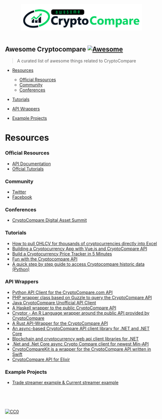 <p align="center">
  <br>
  <img width="400" src="./cryptocompare-awesome.svg" alt="Logo of Awesome CryptoCompare">
  <br>
  <br>
</p>

## Awesome Cryptocompare [![Awesome](https://github.com/CryptoCompareLTD/awesome-cryptocompare/blob/master/awesomecc.svg)](https://github.com/sindresorhus/awesome)

> A curated list of awesome things related to CryptoCompare

- [Resources](#resources)
  - [Official Resources](#official-resources)
  - [Community](#community)
  - [Conferences](#conferences)

- [Tutorials](#tutorials)

- [API Wrappers](#api-wrappers)

- [Example Projects](#example-projects)

# Resources


### Official Resources

- [API Documentation](https://min-api.cryptocompare.com/documentation)
- [Offcial Tutorials](https://github.com/CryptoCompareLTD/api-guides)

### Community

- [Twitter](https://twitter.com/CryptoCompare)
- [Facebook](https://www.facebook.com/cryptocompare/)


### Conferences

- [CryptoCompare Digital Asset Summit](https://summit.cryptocompare.com/)

### Tutorials

- [How to pull OHLCV for thousands of cryptocurrencies directly into Excel](http://help.cryptosheets.com/en/articles/1867392-how-to-pull-ohlcv-for-thousands-of-cryptocurrencies-directly-into-excel)
- [Building a Cryptocurrency App with Vue.js and CryptoCompare API](https://medium.com/@rachidsakara/building-a-cryptocurrency-app-with-vue-js-and-cryptocompare-api-14231af6f099)
- [Build a Cryptocurrency Price Tracker in 5 Minutes](https://hackernoon.com/build-a-cryptocurrency-price-tracker-in-5-minutes-d66c3d37ad71)
- [Fun with the Cryptocompare API](https://robotwealth.com/fun-with-the-cryptocompare-api/)
- [A quick step by step guide to access Cryptocompare historic data (Python)](https://notebooks.ai/santiagobasulto/cryptocompare-api-examples-efed62c5)


### API Wrappers

- [Python API Client for the CryptoCompare.com API](https://github.com/BoTreeConsultingTeam/crypto_compare)
- [PHP wrapper class based on Guzzle to query the CryptoCompare API](https://github.com/loeken/cryptocompare-api-php-wrapper)
- [Java CryptoCompare Unofficial API Client](https://github.com/jeffreytai/cryptocompare-java-api-wrapper)
- [A Haskell wrapper to the public CryptoCompare API](https://github.com/aviaviavi/cryptocompare)
- [Cryptor - An R Language wrapper around the public API provided by CryptoCompare](https://github.com/blairj09/cryptor)
- [A Rust API-Wrapper for the CryptoCompare API](https://docs.rs/cryptocompare/0.1.0/cryptocompare/)
- [An async-based CryptoCompare API client library for .NET and .NET Core](https://github.com/joancaron/cryptocompare-api)
- [Blockchain and cryptocurrency web api client libraries for .NET](https://github.com/Synuit/Synuit.Blockchain.Api)
- [.Net and .Net Core async Crypto Compare client for newest Min-API](https://github.com/tosunthex/CryptoCompare-Api)
- [CryptoCompareKit is a wrapper for the CryptoCompare API written in Swift](https://github.com/sger/CryptoCompareKit)
- [CryptoCompare API for Elixir](https://github.com/konstantinzolotarev/crypto_compare)

### Example Projects

- [Trade streamer example & Current streamer example](https://github.com/cryptoqween/cryptoqween.github.io)

<br/>
<br/>
<br/>

[![CC0](https://i.creativecommons.org/p/zero/1.0/88x31.png)](https://creativecommons.org/publicdomain/zero/1.0/)
